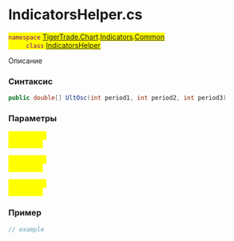 
# IndicatorsHelper.cs
<mark style="color:purple;">`namespace` [TigerTrade.Chart](../../../../../TigerTrade.Chart.md).[Indicators](../../../../../TigerTrade.Chart/Indicators.md).[Common](../../../../../TigerTrade.Chart/Indicators/Common.md)  
&nbsp;&nbsp;&nbsp;&nbsp;&nbsp;&nbsp;&nbsp;&nbsp;&nbsp;`class` [IndicatorsHelper](../../IndicatorsHelper.cs.md)

Описание

### Синтаксис
```csharp
public double[] UltOsc(int period1, int period2, int period3)
```
### Параметры  
<mark style="color:yellow;">`period1` *`int`*  
 *Описание*  
  
<mark style="color:yellow;">`period2` *`int`*  
 *Описание*  
  
<mark style="color:yellow;">`period3` *`int`*  
 *Описание*  
  


### Пример  
```csharp
// example
```
                    
                    